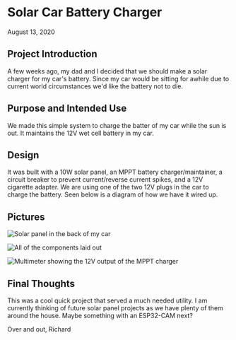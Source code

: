 # Solar Car Battery Charger
August 13, 2020

## Project Introduction
A few weeks ago, my dad and I decided that we should make a solar charger for my car's battery. Since my car would be sitting for awhile due to current world circumstances we'd like the battery not to die.

## Purpose and Intended Use
We made this simple system to charge the batter of my car while the sun is out. It maintains the 12V wet cell battery in my car.

## Design
It was built with a 10W solar panel, an MPPT battery charger/maintainer, a circuit breaker to prevent current/reverse current spikes, and a 12V cigarette adapter. We are using one of the two 12V plugs in the car to charge the battery. Seen below is a diagram of how we have it wired up.


## Pictures
![Solar panel in the back of my car](img/charger1.jpg)

![All of the components laid out](img/charger2.jpg)

![Multimeter showing the 12V output of the MPPT charger](img/charger3.jpg)

## Final Thoughts
This was a cool quick project that served a much needed utility. I am currently thinking of future solar panel projects as we have plenty of them around the house. Maybe something with an ESP32-CAM next?

Over and out,
Richard
